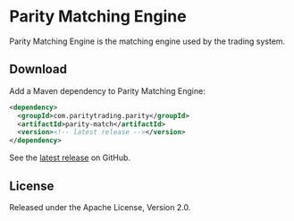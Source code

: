 Parity Matching Engine
======================

Parity Matching Engine is the matching engine used by the trading system.


Download
--------

Add a Maven dependency to Parity Matching Engine:

```xml
<dependency>
  <groupId>com.paritytrading.parity</groupId>
  <artifactId>parity-match</artifactId>
  <version><!-- latest release --></version>
</dependency>
```

See the [latest release][] on GitHub.

  [latest release]: https://github.com/paritytrading/parity/releases/latest


License
-------

Released under the Apache License, Version 2.0.
